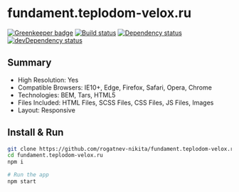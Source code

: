 # fundament.teplodom-velox.ru

[![Greenkeeper badge](https://badges.greenkeeper.io/rogatnev-nikita/fundament.teplodom-velox.ru.svg)](https://greenkeeper.io/)
[![Build status][travis-image]][travis-url] [![Dependency status][dependency-image]][dependency-url] [![devDependency status][dev-dependency-image]][dev-dependency-url]

## Summary
* High Resolution: Yes
* Compatible Browsers: IE10+, Edge, Firefox, Safari, Opera, Chrome
* Technologies: BEM, Tars, HTML5
* Files Included: HTML Files, SCSS Files, CSS Files, JS Files, Images
* Layout: Responsive

## Install & Run
```bash
git clone https://github.com/rogatnev-nikita/fundament.teplodom-velox.ru
cd fundament.teplodom-velox.ru
npm i

# Run the app
npm start
```

[travis-image]: https://travis-ci.org/rogatnev-nikita/fundament.teplodom-velox.ru.svg?branch=master
[travis-url]: https://travis-ci.org/rogatnev-nikita/fundament.teplodom-velox.ru

[dependency-image]: https://david-dm.org/rogatnev-nikita/fundament.teplodom-velox.ru.svg?style=flat-square
[dependency-url]: https://david-dm.org/rogatnev-nikita/fundament.teplodom-velox.ru

[dev-dependency-image]: https://david-dm.org/rogatnev-nikita/fundament.teplodom-velox.ru/dev-status.svg?style=flat-square
[dev-dependency-url]: https://david-dm.org/rogatnev-nikita/fundament.teplodom-velox.ru#info=devDependencies
